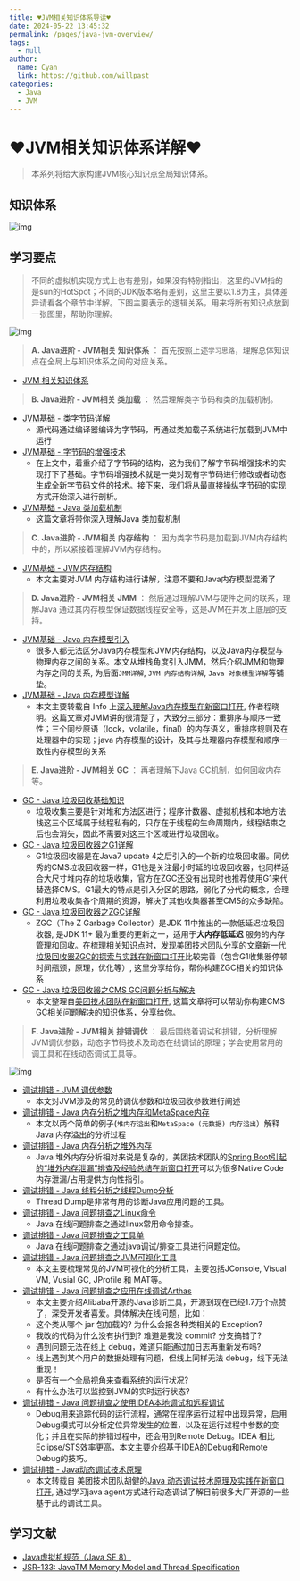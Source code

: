 ```yaml
---
title: ♥JVM相关知识体系导读♥
date: 2024-05-22 13:45:32
permalink: /pages/java-jvm-overview/
tags: 
  - null
author: 
  name: Cyan
  link: https://github.com/willpast
categories: 
  - Java
  - JVM
---
```


# ♥JVM相关知识体系详解♥

> 本系列将给大家构建JVM核心知识点全局知识体系。

## 知识体系

![img](https://cdn.jsdelivr.net/gh/willpast/image/blog/ka_java/jvm-overview.png)

## 学习要点

>
> 不同的虚拟机实现方式上也有差别，如果没有特别指出，这里的JVM指的是sun的HotSpot；不同的JDK版本略有差别，这里主要以1.8为主，具体差异请看各个章节中详解。下图主要表示的逻辑关系，用来将所有知识点放到一张图里，帮助你理解。

![img](https://cdn.jsdelivr.net/gh/willpast/image/blog/ka_java/java-jvm-overview.png)

> **A. Java进阶 - JVM相关 知识体系** ： 首先按照上述`学习思路`，理解总体知识点在全局上与知识体系之间的对应关系。

  * [JVM 相关知识体系](/pages/java-jvm-overview)

> **B. Java进阶 - JVM相关 类加载** ： 然后理解类字节码和类的加载机制。

  * [JVM基础 - 类字节码详解](/pages/java-jvm-class)
    * 源代码通过编译器编译为字节码，再通过类加载子系统进行加载到JVM中运行
  * [JVM基础 - 字节码的增强技术](/pages/java-jvm-class-enhancer)
    * 在上文中，着重介绍了字节码的结构，这为我们了解字节码增强技术的实现打下了基础。字节码增强技术就是一类对现有字节码进行修改或者动态生成全新字节码文件的技术。接下来，我们将从最直接操纵字节码的实现方式开始深入进行剖析。
  * [JVM基础 - Java 类加载机制](/pages/java-jvm-classload)
    * 这篇文章将带你深入理解Java 类加载机制

> **C. Java进阶 - JVM相关 内存结构** ： 因为类字节码是加载到JVM内存结构中的，所以紧接着理解JVM内存结构。

  * [JVM基础 - JVM内存结构](/pages/java-jvm-struct)
    * 本文主要对JVM 内存结构进行讲解，注意不要和Java内存模型混淆了

> **D. Java进阶 - JVM相关 JMM** ： 然后通过理解JVM与硬件之间的联系，理解Java
> 通过其内存模型保证数据线程安全等，这是JVM在并发上底层的支持。

  * [JVM基础 - Java 内存模型引入](/pages/java-jvm-x-introduce)
    * 很多人都无法区分Java内存模型和JVM内存结构，以及Java内存模型与物理内存之间的关系。本文从堆栈角度引入JMM，然后介绍JMM和物理内存之间的关系, 为后面`JMM详解`, `JVM 内存结构详解`, `Java 对象模型详解`等铺垫。
  * [JVM基础 - Java 内存模型详解](/pages/java-jvm-jmm)
    * 本文主要转载自 Info 上[深入理解Java内存模型在新窗口打开](https://www.infoq.cn/article/java_memory_model/), 作者程晓明。这篇文章对JMM讲的很清楚了，大致分三部分：重排序与顺序一致性；三个同步原语（lock，volatile，final）的内存语义，重排序规则及在处理器中的实现；java 内存模型的设计，及其与处理器内存模型和顺序一致性内存模型的关系

> **E. Java进阶 - JVM相关 GC** ： 再者理解下Java GC机制，如何回收内存等。

  * [GC - Java 垃圾回收基础知识](/pages/java-jvm-gc)
    * 垃圾收集主要是针对堆和方法区进行；程序计数器、虚拟机栈和本地方法栈这三个区域属于线程私有的，只存在于线程的生命周期内，线程结束之后也会消失，因此不需要对这三个区域进行垃圾回收。
  * [GC - Java 垃圾回收器之G1详解](/pages/java-jvm-gc-g1)
    * G1垃圾回收器是在Java7 update 4之后引入的一个新的垃圾回收器。同优秀的CMS垃圾回收器一样，G1也是关注最小时延的垃圾回收器，也同样适合大尺寸堆内存的垃圾收集，官方在ZGC还没有出现时也推荐使用G1来代替选择CMS。G1最大的特点是引入分区的思路，弱化了分代的概念，合理利用垃圾收集各个周期的资源，解决了其他收集器甚至CMS的众多缺陷。
  * [GC - Java 垃圾回收器之ZGC详解](/pages/java-jvm-gc-zgc)
    * ZGC（The Z Garbage Collector）是JDK 11中推出的一款低延迟垃圾回收器, 是JDK 11+ 最为重要的更新之一，适用于**大内存低延迟** 服务的内存管理和回收。在梳理相关知识点时，发现美团技术团队分享的文章[新一代垃圾回收器ZGC的探索与实践在新窗口打开](https://tech.meituan.com/2020/08/06/new-zgc-practice-in-meituan.html)比较完善（包含G1收集器停顿时间瓶颈，原理，优化等）, 这里分享给你，帮你构建ZGC相关的知识体系
  * [GC - Java 垃圾回收器之CMS GC问题分析与解决](/pages/java-jvm-cms-gc)
    * 本文整理自[美团技术团队在新窗口打开](https://tech.meituan.com/2020/11/12/java-9-cms-gc.html), 这篇文章将可以帮助你构建CMS GC相关问题解决的知识体系，分享给你。

> **F. Java进阶 - JVM相关 排错调优** ：
> 最后围绕着调试和排错，分析理解JVM调优参数，动态字节码技术及动态在线调试的原理；学会使用常用的调工具和在线动态调试工具等。

![img](https://cdn.jsdelivr.net/gh/willpast/image/blog/ka_java/java-jvm-debug.png)

  * [调试排错 - JVM 调优参数](/pages/java-jvm-param)
    * 本文对JVM涉及的常见的调优参数和垃圾回收参数进行阐述
  * [调试排错 - Java 内存分析之堆内存和MetaSpace内存](/pages/java-jvm-oom)
    * 本文以两个简单的例子(`堆内存溢出`和`MetaSpace (元数据) 内存溢出`）解释Java 内存溢出的分析过程
  * [调试排错 - Java 内存分析之堆外内存](/pages/java-jvm-oom-offheap)
    * Java 堆外内存分析相对来说是复杂的，美团技术团队的[Spring Boot引起的“堆外内存泄漏”排查及经验总结在新窗口打开](https://tech.meituan.com/2019/01/03/spring-boot-native-memory-leak.html)可以为很多Native Code内存泄漏/占用提供方向性指引。
  * [调试排错 - Java 线程分析之线程Dump分析](/pages/java-jvm-thread-dump)
    * Thread Dump是非常有用的诊断Java应用问题的工具。
  * [调试排错 - Java 问题排查之Linux命令](/pages/java-jvm-debug-tools-linux)
    * Java 在线问题排查之通过linux常用命令排查。
  * [调试排错 - Java 问题排查之工具单](/pages/java-jvm-debug-tools-list)
    * Java 在线问题排查之通过java调试/排查工具进行问题定位。
  * [调试排错 - Java 问题排查之JVM可视化工具](/pages/java-jvm-oom-tool)
    * 本文主要梳理常见的JVM可视化的分析工具，主要包括JConsole, Visual VM, Vusial GC, JProfile 和 MAT等。
  * [调试排错 - Java 问题排查之应用在线调试Arthas](/pages/java-jvm-agent-arthas)
    * 本文主要介绍Alibaba开源的Java诊断工具，开源到现在已经1.7万个点赞了，深受开发者喜爱。具体解决在线问题，比如：
    * 这个类从哪个 jar 包加载的? 为什么会报各种类相关的 Exception?
    * 我改的代码为什么没有执行到? 难道是我没 commit? 分支搞错了?
    * 遇到问题无法在线上 debug，难道只能通过加日志再重新发布吗?
    * 线上遇到某个用户的数据处理有问题，但线上同样无法 debug，线下无法重现！
    * 是否有一个全局视角来查看系统的运行状况?
    * 有什么办法可以监控到JVM的实时运行状态?
  * [调试排错 - Java 问题排查之使用IDEA本地调试和远程调试](/pages/java-jvm-debug-idea)
    * Debug用来追踪代码的运行流程，通常在程序运行过程中出现异常，启用Debug模式可以分析定位异常发生的位置，以及在运行过程中参数的变化；并且在实际的排错过程中，还会用到Remote Debug。IDEA 相比 Eclipse/STS效率更高，本文主要介绍基于IDEA的Debug和Remote Debug的技巧。
  * [调试排错 - Java动态调试技术原理](/pages/java-jvm-agent-usage)
    * 本文转载自 美团技术团队胡健的[Java 动态调试技术原理及实践在新窗口打开](https://tech.meituan.com/2019/11/07/java-dynamic-debugging-technology.html), 通过学习java agent方式进行动态调试了解目前很多大厂开源的一些基于此的调试工具。

## 学习文献

  * [Java虚拟机规范（Java SE 8）](https://docs.oracle.com/javase/specs/jvms/se8/html/jvms-2#jvms-2.5)
  * [JSR-133: JavaTM Memory Model and Thread Specification](http://www.cs.umd.edu/~pugh/java/memoryModel/jsr133.pdf)
 
